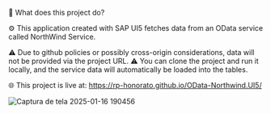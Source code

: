 📂 What does this project do?

⚙️ This application created with SAP UI5 fetches data from an OData service called NorthWind Service.

⚠️ Due to github policies or possibly cross-origin considerations, data will not be provided via the project URL. 
⚠️ You can clone the project and run it locally, and the service data will automatically be loaded into the tables.

🌐 This project is live at: https://rp-honorato.github.io/OData-Northwind.UI5/

![Captura de tela 2025-01-16 190456](https://github.com/user-attachments/assets/43bab555-48ff-4b58-ab34-bfe55233059f)
